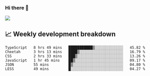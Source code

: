 ### Hi there 👋
<img align="center" src="https://github-readme-stats.vercel.app/api?username=Tumao727&show_icons=true&hide_title=true&theme=dracula" />


## 📈 Weekly development breakdown
<!--START_SECTION:waka-->

```text
TypeScript   8 hrs 49 mins   ███████████▒░░░░░░░░░░░░░   45.82 %
Cheetah      3 hrs 13 mins   ████▒░░░░░░░░░░░░░░░░░░░░   16.79 %
CSS          2 hrs 33 mins   ███▒░░░░░░░░░░░░░░░░░░░░░   13.26 %
JavaScript   1 hr 45 mins    ██▒░░░░░░░░░░░░░░░░░░░░░░   09.17 %
JSON         55 mins         █▒░░░░░░░░░░░░░░░░░░░░░░░   04.80 %
LESS         49 mins         █░░░░░░░░░░░░░░░░░░░░░░░░   04.27 %
```

<!--END_SECTION:waka-->